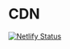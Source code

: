 # CDN

[![Netlify Status](https://api.netlify.com/api/v1/badges/cd44eae0-643e-4c18-8cb2-7b8815033c30/deploy-status)](https://app.netlify.com/sites/rickgomez223/deploys)